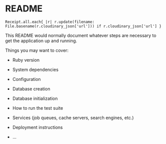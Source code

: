 # README

```
Receipt.all.each{ |r| r.update(filename: File.basename(r.cloudinary_json['url'])) if r.cloudinary_json['url'] }
```

This README would normally document whatever steps are necessary to get the
application up and running.

Things you may want to cover:

* Ruby version

* System dependencies

* Configuration

* Database creation

* Database initialization

* How to run the test suite

* Services (job queues, cache servers, search engines, etc.)

* Deployment instructions

* ...
